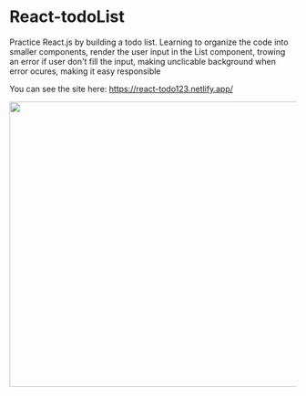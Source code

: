 # React-todoList
Practice React.js by building a todo list.
Learning to organize the code into smaller components, 
render the user input in the List component, 
trowing an error if user don't fill the input,
making unclicable background when error ocures,
making it easy responsible

You can see the site here: https://react-todo123.netlify.app/

<img src="https://i.ibb.co/82RRtDF/todoList.png" width=600 height=500>
